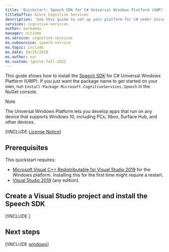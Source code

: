 ```yaml
---
title: 'Quickstart: Speech SDK for C# Universal Windows Platform (UWP) platform setup - Speech service'
titleSuffix: Azure Cognitive Services
description: 'Use this guide to set up your platform for C# under Universal Windows Platform (UWP) with the Speech service SDK.'
services: cognitive-services
author: markamos
manager: nitinme
ms.service: cognitive-services
ms.subservice: speech-service
ms.topic: include
ms.date: 10/15/2020
ms.author: eur
ms.custom: ignite-fall-2021
---
```


This guide shows how to install the [Speech SDK](~/articles/cognitive-services/speech-service/speech-sdk.md) for C# Universal Windows Platform (UWP). If you just want the package name to get started on your own, run `Install-Package Microsoft.CognitiveServices.Speech` in the NuGet console.

> [!NOTE]
> The Universal Windows Platform lets you develop apps that run on any device that supports Windows 10, including PCs, Xbox, Surface Hub, and other devices.

[!INCLUDE [License Notice](~/includes/cognitive-services-speech-service-license-notice.md)]

## Prerequisites

This quickstart requires:

* [Microsoft Visual C++ Redistributable for Visual Studio 2019](https://support.microsoft.com/topic/the-latest-supported-visual-c-downloads-2647da03-1eea-4433-9aff-95f26a218cc0) for the Windows platform. Installing this for the first time might require a restart.
* [Visual Studio 2019](https://visualstudio.microsoft.com/downloads/) (any edition).

## Create a Visual Studio project and install the Speech SDK

[!INCLUDE [](~/includes/cognitive-services-speech-service-quickstart-uwp-create-proj.md)]

## Next steps

[!INCLUDE [windows](../quickstart-list.md)]

